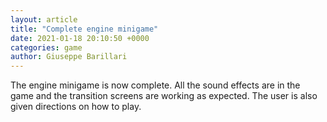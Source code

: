 ```yaml
---  
layout: article  
title: "Complete engine minigame"  
date: 2021-01-18 20:10:50 +0000  
categories: game
author: Giuseppe Barillari  
---  
```


The engine minigame is now complete. All the sound effects are in the game and the transition screens are working as expected. The user is also given directions on how to play.
